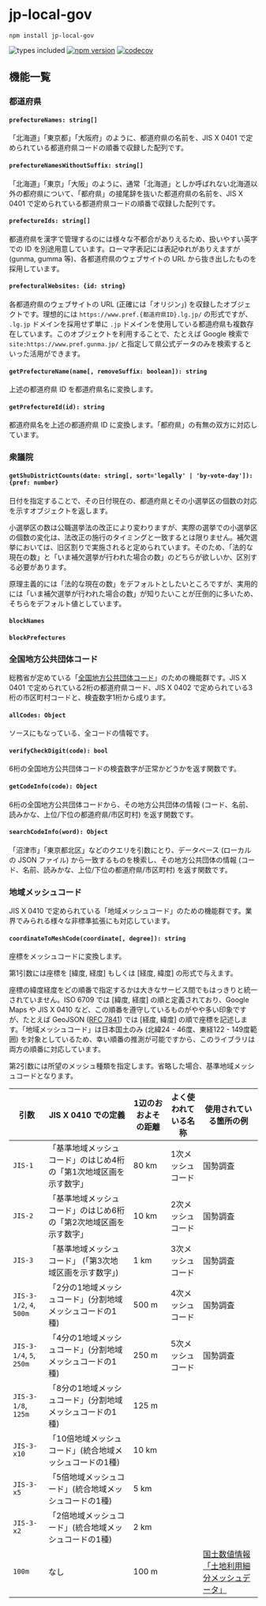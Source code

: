 # jp-local-gov

`npm install jp-local-gov`

![types included](https://badgen.net/npm/types/tslib)
[![npm version](https://badge.fury.io/js/jp-local-gov.svg)](https://badge.fury.io/js/jp-local-gov)
[![codecov](https://codecov.io/gh/hideo54/jp-local-gov/branch/main/graph/badge.svg?token=7oTGboRMqc)](https://codecov.io/gh/hideo54/jp-local-gov)

## 機能一覧

### 都道府県

#### `prefectureNames: string[]`

「北海道」「東京都」「大阪府」のように、都道府県の名前を、JIS X 0401 で定められている都道府県コードの順番で収録した配列です。

#### `prefectureNamesWithoutSuffix: string[]`

「北海道」「東京」「大阪」のように、通常「北海道」としか呼ばれない北海道以外の都府県について、「都府県」の接尾辞を抜いた都道府県の名前を、JIS X 0401 で定められている都道府県コードの順番で収録した配列です。

#### `prefectureIds: string[]`

都道府県を漢字で管理するのには様々な不都合がありえるため、扱いやすい英字での ID を別途用意しています。ローマ字表記には表記ゆれがありえますが (gunma, gumma 等)、各都道府県のウェブサイトの URL から抜き出したものを採用しています。

#### `prefecturalWebsites: {id: string}`

各都道府県のウェブサイトの URL (正確には「オリジン」) を収録したオブジェクトです。理想的には `https://www.pref.{都道府県ID}.lg.jp/` の形式ですが、 `.lg.jp` ドメインを採用せず単に `.jp` ドメインを使用している都道府県も複数存在しています。このオブジェクトを利用することで、たとえば Google 検索で `site:https://www.pref.gunma.jp/` と指定して県公式データのみを検索するといった活用ができます。

#### `getPrefectureName(name[, removeSuffix: boolean]): string`

上述の都道府県 ID を都道府県名に変換します。

#### `getPrefectureId(id): string`

都道府県名を上述の都道府県 ID に変換します。「都府県」の有無の双方に対応しています。

### 衆議院

#### `getShuDistrictCounts(date: string[, sort='legally' | 'by-vote-day']): {pref: number}`

日付を指定することで、その日付現在の、都道府県とその小選挙区の個数の対応を示すオブジェクトを返します。

小選挙区の数は公職選挙法の改正により変わりますが、実際の選挙での小選挙区の個数の変化は、法改正の施行のタイミングと一致するとは限りません。補欠選挙においては、旧区割りで実施されると定められています。そのため、「法的な現在の数」と「いま補欠選挙が行われた場合の数」のどちらが欲しいか、区別する必要があります。

原理主義的には「法的な現在の数」をデフォルトとしたいところですが、実用的には「いま補欠選挙が行われた場合の数」が知りたいことが圧倒的に多いため、そちらをデフォルト値としています。

#### `blockNames`

#### `blockPrefectures`

### 全国地方公共団体コード

総務省が定めている「[全国地方公共団体コード](https://www.soumu.go.jp/denshijiti/code.html)」のための機能群です。JIS X 0401 で定められている2桁の都道府県コード、JIS X 0402 で定められている3桁の市区町村コードと、検査数字1桁から成ります。

#### `allCodes: Object`

ソースにもなっている、全コードの情報です。

#### `verifyCheckDigit(code): bool`

6桁の全国地方公共団体コードの検査数字が正常かどうかを返す関数です。

#### `getCodeInfo(code): Object`

6桁の全国地方公共団体コードから、その地方公共団体の情報 (コード、名前、読みかな、上位/下位の都道府県/市区町村) を返す関数です。

#### `searchCodeInfo(word): Object`

「沼津市」「東京都北区」などのクエリを引数にとり、データベース (ローカルの JSON ファイル) から一致するものを検索し、その地方公共団体の情報 (コード、名前、読みかな、上位/下位の都道府県/市区町村) を返す関数です。

### 地域メッシュコード

JIS X 0410 で定められている「地域メッシュコード」のための機能群です。業界でみられる様々な非標準拡張にも対応しています。

#### `coordinateToMeshCode(coordinate[, degree]): string`

座標をメッシュコードに変換します。

第1引数には座標を [緯度, 経度] もしくは [経度, 緯度] の形式で与えます。

座標の緯度経度をどの順番で指定するかは大きなサービス間でもはっきりと統一されていません。ISO 6709 では [緯度, 経度] の順と定義されており、Google Maps や JIS X 0410 など、この順番を遵守しているものがやや多い印象ですが、たとえば GeoJSON ([RFC 7841](https://datatracker.ietf.org/doc/html/rfc7946)) では [経度, 緯度] の順で座標を記述します。「地域メッシュコード」は日本国土のみ (北緯24 - 46度、東経122 - 149度範囲) を対象としているため、幸い順番の推測が可能ですから、このライブラリは両方の順番に対応しています。

第2引数には所望のメッシュ種類を指定します。省略した場合、基準地域メッシュコードとなります。

| 引数 | JIS X 0410 での定義 | 1辺のおおよその距離 | よく使われている名称 | 使用されている箇所の例 |
| --- | --- | --- | --- | --- |
| `JIS-1` | 「基準地域メッシュコード」のはじめ4桁の「第1次地域区画を示す数字」 | 80 km | 1次メッシュコード | 国勢調査 |
| `JIS-2` | 「基準地域メッシュコード」のはじめ6桁の「第2次地域区画を示す数字」 | 10 km | 2次メッシュコード | 国勢調査 |
| `JIS-3` | 「基準地域メッシュコード」 (「第3次地域区画を示す数字」) | 1 km | 3次メッシュコード | 国勢調査 |
| `JIS-3-1/2`, `4`, `500m` | 「2分の1地域メッシュコード」(分割地域メッシュコードの1種) | 500 m | 4次メッシュコード | 国勢調査 |
| `JIS-3-1/4`, `5`, `250m` | 「4分の1地域メッシュコード」(分割地域メッシュコードの1種) | 250 m | 5次メッシュコード | 国勢調査 |
| `JIS-3-1/8`, `125m` | 「8分の1地域メッシュコード」(分割地域メッシュコードの1種) | 125 m | | |
| `JIS-3-x10` | 「10倍地域メッシュコード」(統合地域メッシュコードの1種) | 10 km | | |
| `JIS-3-x5` | 「5倍地域メッシュコード」(統合地域メッシュコードの1種) | 5 km | | |
| `JIS-3-x2` | 「2倍地域メッシュコード」(統合地域メッシュコードの1種) | 2 km | | |
| `100m` | なし | 100 m | | [国土数値情報「土地利用細分メッシュデータ」](https://nlftp.mlit.go.jp/ksj/gml/datalist/KsjTmplt-L03-b.html) |
